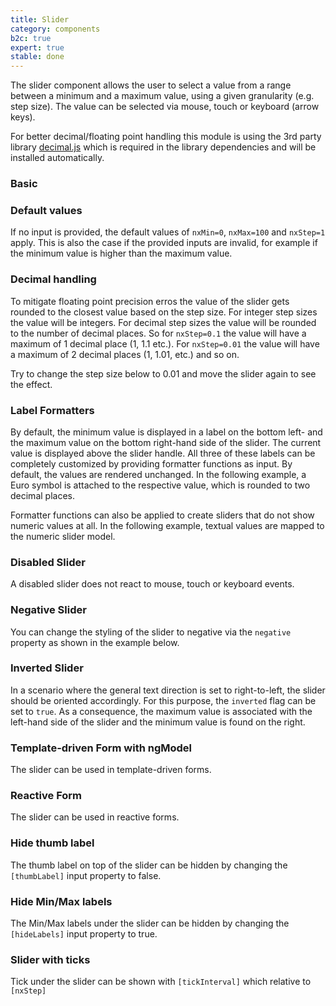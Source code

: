 ```yaml
---
title: Slider
category: components
b2c: true
expert: true
stable: done
---
```


The slider component allows the user to select a value from a range between a minimum and a maximum value, using a given granularity (e.g. step size). The value can be selected via mouse, touch or keyboard (arrow keys).

For better decimal/floating point handling this module is using the 3rd party library [decimal.js](http://mikemcl.github.io/decimal.js/) which is required in the library dependencies and will be installed automatically.

### Basic

<!-- example(slider-basic) -->

### Default values

If no input is provided, the default values of `nxMin=0`, `nxMax=100` and `nxStep=1` apply. This is also the case if the provided inputs are invalid, for example if the minimum value is higher than the maximum value.

<!-- example(slider-default) -->

### Decimal handling

To mitigate floating point precision erros the value of the slider gets rounded to the closest value based on the step size. For integer step sizes the value will be integers. For decimal step sizes the value will be rounded to the number of decimal places. So for `nxStep=0.1` the value will have a maximum of 1 decimal place (1, 1.1 etc.). For `nxStep=0.01` the value will have a maximum of 2 decimal places (1, 1.01, etc.) and so on.

Try to change the step size below to 0.01 and move the slider again to see the effect.

<!-- example(slider-decimal) -->

### Label Formatters

By default, the minimum value is displayed in a label on the bottom left- and the maximum value on the bottom right-hand side of the slider. The current value is displayed above the slider handle. All three of these labels can be completely customized by providing formatter functions as input. By default, the values are rendered unchanged. In the following example, a Euro symbol is attached to the respective value, which is rounded to two decimal places.

<!-- example(slider-label) -->

Formatter functions can also be applied to create sliders that do not show numeric values at all. In the following example, textual values are mapped to the numeric slider model.

<!-- example(slider-textual) -->

### Disabled Slider

A disabled slider does not react to mouse, touch or keyboard events.

<!-- example(slider-disabled) -->

### Negative Slider

You can change the styling of the slider to negative via the `negative` property as shown in the example below.

<!-- example(slider-negative) -->

### Inverted Slider

In a scenario where the general text direction is set to right-to-left, the slider should be oriented accordingly. For this purpose, the `inverted` flag can be set to `true`. As a consequence, the maximum value is associated with the left-hand side of the slider and the minimum value is found on the right.

<!-- example(slider-inverted) -->

### Template-driven Form with ngModel

The slider can be used in template-driven forms.

<!-- example(slider-template) -->

### Reactive Form

The slider can be used in reactive forms.

<!-- example(slider-reactive) -->

### Hide thumb label

The thumb label on top of the slider can be hidden by changing the `[thumbLabel]` input property to false.

<!-- example(slider-thumb) -->

### Hide Min/Max labels

The Min/Max labels under the slider can be hidden by changing the `[hideLabels]` input property to true.

<!-- example(slider-labels) -->

### Slider with ticks

Tick under the slider can be shown with `[tickInterval]` which relative to `[nxStep]`
<!-- example(slider-tick) -->